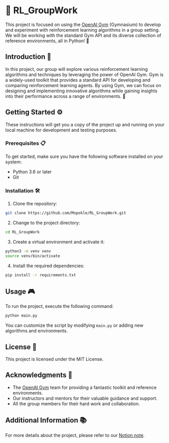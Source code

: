 # 🤖 RL_GroupWork

This project is focused on using the [OpenAI Gym](https://gymnasium.farama.org/#)  (Gymnasium) to develop and experiment with reinforcement learning algorithms in a group setting. We will be working with the standard Gym API and its diverse collection of reference environments, all in Python! 🐍

## Introduction 🎉

In this project, our group will explore various reinforcement learning algorithms and techniques by leveraging the power of OpenAI Gym. Gym is a widely-used toolkit that provides a standard API for developing and comparing reinforcement learning agents. By using Gym, we can focus on designing and implementing innovative algorithms while gaining insights into their performance across a range of environments. 🚀
## Getting Started ⚙️

These instructions will get you a copy of the project up and running on your local machine for development and testing purposes.
### Prerequisites 📋

To get started, make sure you have the following software installed on your system:
- Python 3.6 or later
- Git
### Installation 🛠️ 
1. Clone the repository:

```bash
git clone https://github.com/Mopokle/RL_GroupWork.git
``` 
2. Change to the project directory:

```bash
cd RL_GroupWork
``` 
3. Create a virtual environment and activate it:

```bash
python3 -m venv venv
source venv/bin/activate
``` 
4. Install the required dependencies:

```bash
pip install -r requirements.txt
```
## Usage 🎮

To run the project, execute the following command:

```bash
python main.py
```

You can customize the script by modifying `main.py` or adding new algorithms and environments.


## License 📄

This project is licensed under the MIT License.

## Acknowledgments 🌟 
- The [OpenAI Gym](https://github.com/openai/gym) team for providing a fantastic toolkit and reference environments.
- Our instructors and mentors for their valuable guidance and support.
- All the group members for their hard work and collaboration.

## Additional Information 📚

For more details about the project, please refer to our [Notion note](https://mopokle.notion.site/RL-Group-Project-9cfb2fcbd34048b582a35bb889f67664).